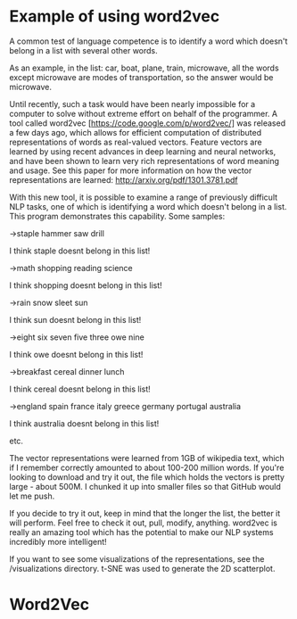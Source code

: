 Example of using word2vec
===========

A common test of language competence is to identify a word which doesn't belong in a list with several other words. 

As an example, in the list: car, boat, plane, train, microwave, all the words except microwave are modes of transportation, so the answer would be microwave.

Until recently, such a task would have been nearly impossible for a computer to solve without extreme effort on behalf of the programmer. A tool called word2vec [https://code.google.com/p/word2vec/] was released a few days ago, which allows for efficient computation of distributed representations of words as real-valued vectors. Feature vectors are learned by using recent advances in deep learning and neural networks, and have been shown to learn very rich representations of word meaning and usage. See this paper for more information on how the vector representations are learned: http://arxiv.org/pdf/1301.3781.pdf

With this new tool, it is possible to examine a range of previously difficult NLP tasks, one of which is identifying a word which doesn't belong in a list. This program demonstrates this capability. Some samples:

->staple hammer saw drill

I think staple doesnt belong in this list!

->math shopping reading science

I think shopping doesnt belong in this list!

->rain snow sleet sun

I think sun doesnt belong in this list!

->eight six seven five three owe nine

I think owe doesnt belong in this list!

->breakfast cereal dinner lunch

I think cereal doesnt belong in this list!

->england spain france italy greece germany portugal australia

I think australia doesnt belong in this list!

etc.

The vector representations were learned from 1GB of wikipedia text, which if I remember correctly amounted to about 100-200 million words. If you're looking to download and try it out, the file which holds the vectors is pretty large - about 500M. I chunked it up into smaller files so that GitHub would let me push.

If you decide to try it out, keep in mind that the longer the list, the better it will perform.
Feel free to check it out, pull, modify, anything. word2vec is really an amazing tool which has the potential to make our NLP systems incredibly more intelligent!

If you want to see some visualizations of the representations, see the /visualizations directory. t-SNE was used to generate the 2D scatterplot.
# Word2Vec
